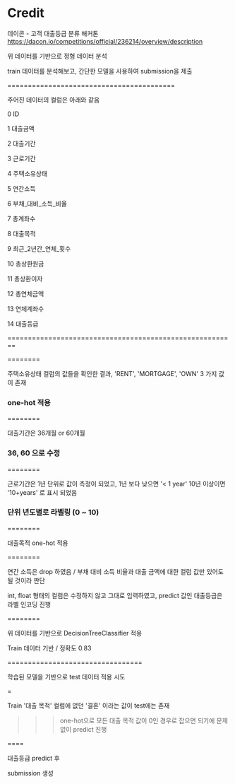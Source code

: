 # Credit

데이콘 - 고객 대출등급 분류 해커톤
https://dacon.io/competitions/official/236214/overview/description

위 데이터를 기반으로 정형 데이터 분석

train 데이터를 분석해보고, 간단한 모델을 사용하여 submission을 제출


=========================================

주어진 데이터의 컬럼은 아래와 같음

 0   ID           
 
 1   대출금액       
 
 2   대출기간     
 
 3   근로기간     
 
 4   주택소유상태   
 
 5   연간소득   
 
 6   부채_대비_소득_비율  
 
 7   총계좌수       
 
 8   대출목적      
 
 9   최근_2년간_연체_횟수 
 
 10  총상환원금        
 
 11  총상환이자        
 
 12  총연체금액      
 
 13  연체계좌수     
 
 14  대출등급          

========================================================

========

 주택소유상태 컬럼의 값들을 확인한 결과, 'RENT', 'MORTGAGE', 'OWN' 3 가지 값이 존재
 
 ### one-hot 적용

========

 대출기간은 36개월 or 60개월
 
 ### 36, 60 으로 수정

========

 근로기간은 1년 단위로 값이 측정이 되었고, 1년 보다 낮으면 '< 1 year' 10년 이상이면 '10+years' 로 표시 되었음
 
 ### 단위 년도별로 라벨링 (0 ~ 10)

========
 

대출목적 one-hot 적용


========


연간 소득은 drop 하였음 / 부채 대비 소득 비율과 대출 금액에 대한 컬럼 값만 있어도 될 것이라 판단

int, float 형태의 컬럼은 수정하지 않고 그대로 입력하였고, predict 값인 대출등급은 라벨 인코딩 진행


========


위 데이터를 기반으로 DecisionTreeClassifier 적용

Train 데이터 기반 / 정확도 0.83


=================================

학습된 모델을 기반으로 test 데이터 적용 시도

=

Train '대출 목적' 컬럼에 없던 '결혼' 이라는 값이 test에는 존재

>>> one-hot으로 모든 대출 목적 값이 0인 경우로 잡으면 되기에 문제 없이 predict 진행


====

대출등급 predict 후

submission 생성
